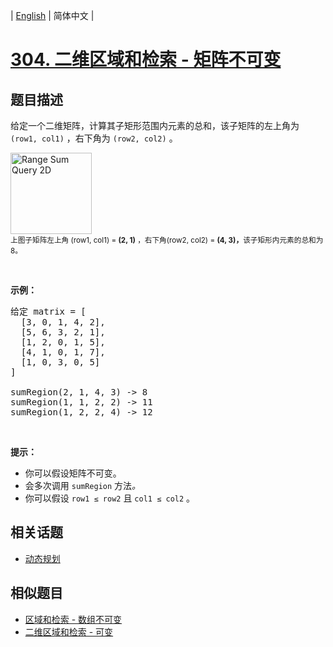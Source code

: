 
| [English](README_EN.md) | 简体中文 |

# [304. 二维区域和检索 - 矩阵不可变](https://leetcode-cn.com/problems/range-sum-query-2d-immutable/)

## 题目描述

<p>给定一个二维矩阵，计算其子矩形范围内元素的总和，该子矩阵的左上角为 <code>(row1, col1)</code> ，右下角为 <code>(row2, col2)</code> 。</p>

<p><img alt="Range Sum Query 2D" src="https://assets.leetcode-cn.com/aliyun-lc-upload/images/304.png" style="width: 130px;" /><br />
<small>上图子矩阵左上角 (row1, col1) = <strong>(2, 1)</strong> ，右下角(row2, col2) = <strong>(4, 3)，</strong>该子矩形内元素的总和为 8。</small></p>

<p> </p>

<p><strong>示例：</strong></p>

<pre>
给定 matrix = [
  [3, 0, 1, 4, 2],
  [5, 6, 3, 2, 1],
  [1, 2, 0, 1, 5],
  [4, 1, 0, 1, 7],
  [1, 0, 3, 0, 5]
]

sumRegion(2, 1, 4, 3) -> 8
sumRegion(1, 1, 2, 2) -> 11
sumRegion(1, 2, 2, 4) -> 12
</pre>

<p> </p>

<p><strong>提示：</strong></p>

<ul>
	<li>你可以假设矩阵不可变。</li>
	<li>会多次调用 <code>sumRegion</code><em> </em>方法<em>。</em></li>
	<li>你可以假设 <code>row1 ≤ row2</code> 且 <code>col1 ≤ col2</code> 。</li>
</ul>


## 相关话题

- [动态规划](https://leetcode-cn.com/tag/dynamic-programming)

## 相似题目

- [区域和检索 - 数组不可变](../range-sum-query-immutable/README.md)
- [二维区域和检索 - 可变](../range-sum-query-2d-mutable/README.md)
